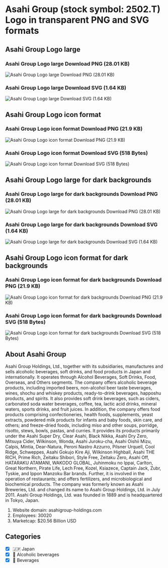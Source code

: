 # Asahi Group (stock symbol: 2502.T) Logo in transparent PNG and SVG formats

## Asahi Group Logo large

### Asahi Group Logo large Download PNG (28.01 KB)

![Asahi Group Logo large Download PNG (28.01 KB)](/img/orig/2502.T_BIG-6f4717c8.png)

### Asahi Group Logo large Download SVG (1.64 KB)

![Asahi Group Logo large Download SVG (1.64 KB)](/img/orig/2502.T_BIG-5bcc14ed.svg)

## Asahi Group Logo icon format

### Asahi Group Logo icon format Download PNG (21.9 KB)

![Asahi Group Logo icon format Download PNG (21.9 KB)](/img/orig/2502.T-18744c4d.png)

### Asahi Group Logo icon format Download SVG (518 Bytes)

![Asahi Group Logo icon format Download SVG (518 Bytes)](/img/orig/2502.T-8069b2e0.svg)

## Asahi Group Logo large for dark backgrounds

### Asahi Group Logo large for dark backgrounds Download PNG (28.01 KB)

![Asahi Group Logo large for dark backgrounds Download PNG (28.01 KB)](/img/orig/2502.T_BIG.D-692b80a7.png)

### Asahi Group Logo large for dark backgrounds Download SVG (1.64 KB)

![Asahi Group Logo large for dark backgrounds Download SVG (1.64 KB)](/img/orig/2502.T_BIG.D-abeb93bf.svg)

## Asahi Group Logo icon format for dark backgrounds

### Asahi Group Logo icon format for dark backgrounds Download PNG (21.9 KB)

![Asahi Group Logo icon format for dark backgrounds Download PNG (21.9 KB)](/img/orig/2502.T.D-1c5e1e04.png)

### Asahi Group Logo icon format for dark backgrounds Download SVG (518 Bytes)

![Asahi Group Logo icon format for dark backgrounds Download SVG (518 Bytes)](/img/orig/2502.T.D-c0fdec26.svg)

## About Asahi Group

Asahi Group Holdings, Ltd., together with its subsidiaries, manufactures and sells alcoholic beverages, soft drinks, and food products in Japan and internationally. It operates through Alcohol Beverages, Soft Drinks, Food, Overseas, and Others segments. The company offers alcoholic beverage products, including imported beers, non-alcohol beer taste beverages, wines, shochu and whiskey products, ready-to-drink beverages, happoshu products, and spirits. It also provides soft drink beverages, such as ciders, carbonated soda water beverages, coffee, tea, lactic acid drinks, mineral waters, sports drinks, and fruit juices. In addition, the company offers food products comprising confectioneries, health foods, supplements, yeast extracts, powdered milk products for infants and baby foods, skin care, and others; and freeze-dried foods, including miso and other soups, porridge, risotto, stews, bowls, pastas, and curries. It provides its products primarily under the Asahi Super Dry, Clear Asahi, Black Nikka, Asahi Dry Zero, Mitsuya Cider, Wilkinson, Wonda, Asahi Juroku-cha, Asahi Oishii Mizu, Calpis, Mintia, Dear-Natura, Peroni Nastro Azzurro, Pilsner Urquell, Cool Ridge, Schweppes, Asahi Gokujo Kire Aji, Wilkinson Highball, Asahi THE RICH, Prime Rich, Zeitaku Shibori, Style Free, Zeitaku Zero, Asahi Off, HATARAKU ATAMANI, WAKODO GLOBAL, Juhinmoku no Ippai, Carlton, Great Northern, Pirate Life, Lech Free, Kozel, Ksiazece, Captain Jack, Zubr, Tyskie, and Ippon Manzoku Bar brands. Further, it is involved in the operation of restaurants; and offers fertilizers, and microbiological and biochemical products. The company was formerly known as Asahi Breweries, Ltd. and changed its name to Asahi Group Holdings, Ltd. in July 2011. Asahi Group Holdings, Ltd. was founded in 1889 and is headquartered in Tokyo, Japan.

1. Website domain: asahigroup-holdings.com
2. Employees: 30020
3. Marketcap: $20.56 Billion USD


## Categories
- [x] 🇯🇵 Japan
- [x] 🍷 Alcoholic beverages
- [x] 🥤 Beverages
